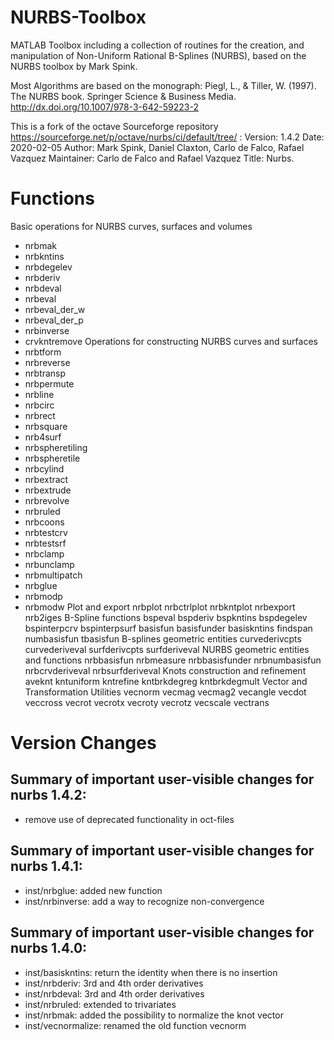 # NURBS-Toolbox
MATLAB Toolbox including a collection of routines for the creation, and manipulation of Non-Uniform Rational B-Splines (NURBS), based on the NURBS toolbox by Mark Spink.

Most Algorithms are based on the monograph: Piegl, L., & Tiller, W. (1997). The NURBS book. Springer Science & Business Media. http://dx.doi.org/10.1007/978-3-642-59223-2

This is a fork of the octave Sourceforge repository https://sourceforge.net/p/octave/nurbs/ci/default/tree/ :
Version: 1.4.2
Date: 2020-02-05
Author: Mark Spink, Daniel Claxton, Carlo de Falco, Rafael Vazquez
Maintainer: Carlo de Falco and Rafael Vazquez
Title: Nurbs.


# Functions
Basic operations for NURBS curves, surfaces and volumes
 - nrbmak
 - nrbkntins
 - nrbdegelev
 - nrbderiv
 - nrbdeval
 - nrbeval
 - nrbeval_der_w
 - nrbeval_der_p
 - nrbinverse
 - crvkntremove
Operations for constructing NURBS curves and surfaces
 - nrbtform
 - nrbreverse
 - nrbtransp
 - nrbpermute
 - nrbline
 - nrbcirc
 - nrbrect
 - nrbsquare
 - nrb4surf
 - nrbspheretiling
 - nrbspheretile
 - nrbcylind
 - nrbextract
 - nrbextrude
 - nrbrevolve
 - nrbruled
 - nrbcoons
 - nrbtestcrv
 - nrbtestsrf
 - nrbclamp
 - nrbunclamp
 - nrbmultipatch
 - nrbglue
 - nrbmodp
 - nrbmodw
Plot and export
 nrbplot
 nrbctrlplot
 nrbkntplot
 nrbexport
 nrb2iges
B-Spline functions
 bspeval
 bspderiv
 bspkntins
 bspdegelev
 bspinterpcrv
 bspinterpsurf
 basisfun
 basisfunder
 basiskntins
 findspan
 numbasisfun
 tbasisfun
B-splines geometric entities
 curvederivcpts
 curvederiveval
 surfderivcpts
 surfderiveval
NURBS geometric entities and functions
 nrbbasisfun
 nrbmeasure
 nrbbasisfunder
 nrbnumbasisfun
 nrbcrvderiveval
 nrbsurfderiveval
Knots construction and refinement
 aveknt
 kntuniform
 kntrefine
 kntbrkdegreg
 kntbrkdegmult
Vector and Transformation Utilities 
 vecnorm
 vecmag
 vecmag2
 vecangle
 vecdot
 veccross
 vecrot
 vecrotx
 vecroty
 vecrotz
 vecscale
 vectrans
 
 

# Version Changes
Summary of important user-visible changes for nurbs 1.4.2:
-------------------------------------------------------------------
* remove use of deprecated functionality in oct-files

Summary of important user-visible changes for nurbs 1.4.1:
-------------------------------------------------------------------
* inst/nrbglue: added new function
* inst/nrbinverse: add a way to recognize non-convergence

Summary of important user-visible changes for nurbs 1.4.0:
-------------------------------------------------------------------
* inst/basiskntins: return the identity when there is no insertion
* inst/nrbderiv: 3rd and 4th order derivatives
* inst/nrbdeval: 3rd and 4th order derivatives
* inst/nrbruled: extended to trivariates
* inst/nrbmak: added the possibility to normalize the knot vector
* inst/vecnormalize: renamed the old function vecnorm


